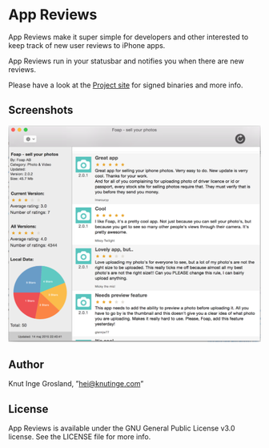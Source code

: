 # App Reviews

App Reviews make it super simple for developers and other interested to keep track of new user reviews to iPhone apps.

App Reviews run in your statusbar and notifies you when there are new reviews.

Please have a look at the [Project site](http://knutigro.github.io/apps/app-reviews/) for signed binaries and more info. 

## Screenshots

![Review-Screen](/Screenshots/review-screen.png?raw=true)

## Author

Knut Inge Grosland, ”hei@knutinge.com”

## License

App Reviews is available under the GNU General Public License v3.0 license. See the LICENSE file for more info.

